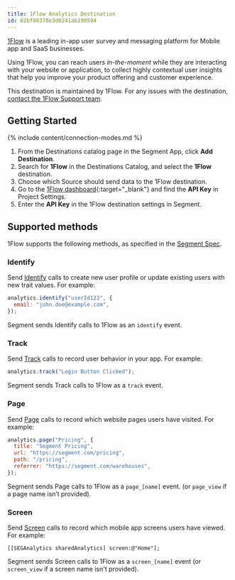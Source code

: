 ```yaml
---
title: 1Flow Analytics Destination
id: 62bf80378e3d0241ab190594
---
```


[1Flow](https://1flow.app/?utm_source=segmentio&utm_medium=docs&utm_campaign=partners) is a leading in-app user survey and messaging platform for Mobile app and SaaS businesses.

Using 1Flow, you can reach users _in-the-moment_ while they are interacting with your website or application, to collect highly contextual user insights that help you improve your product offering and customer experience.

This destination is maintained by 1Flow. For any issues with the destination, [contact the 1Flow Support team](mailto:support@1flow.app).

## Getting Started

{% include content/connection-modes.md %}

1. From the Destinations catalog page in the Segment App, click **Add Destination**.
2. Search for **1Flow** in the Destinations Catalog, and select the **1Flow** destination.
3. Choose which Source should send data to the 1Flow destination.
4. Go to the [1Flow dashboard](https://dashboard.1flow.app/){:target="\_blank"} and find the **API Key** in Project Settings.
5. Enter the **API Key** in the 1Flow destination settings in Segment.

## Supported methods

1Flow supports the following methods, as specified in the [Segment Spec](/docs/connections/spec).

### Identify

Send [Identify](/docs/connections/spec/identify) calls to create new user profile or update existing users with new trait values. For example:

```js
analytics.identify("userId123", {
  email: "john.doe@example.com",
});
```

Segment sends Identify calls to 1Flow as an `identify` event.

### Track

Send [Track](/docs/connections/spec/track) calls to record user behavior in your app. For example:

```js
analytics.track("Login Button Clicked");
```

Segment sends Track calls to 1Flow as a `track` event.

### Page

Send [Page](/docs/connections/spec/page) calls to record which website pages users have visited. For example:

```js
analytics.page("Pricing", {
  title: "Segment Pricing",
  url: "https://segment.com/pricing",
  path: "/pricing",
  referrer: "https://segment.com/warehouses",
});
```

Segment sends Page calls to 1Flow as a `page_[name]` event. (or `page_view` if a page name isn’t provided).

### Screen

Send [Screen](/docs/connections/spec/screen) calls to record which mobile app screens users have viewed. For example:

```obj-c
[[SEGAnalytics sharedAnalytics] screen:@"Home"];
```

Segment sends Screen calls to 1Flow as a `screen_[name]` event (or `screen_view` if a screen name isn't provided).
